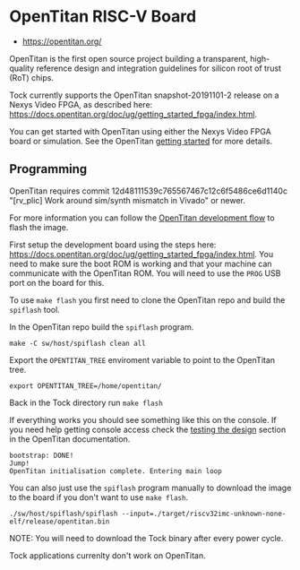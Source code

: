 OpenTitan RISC-V Board
=================

- https://opentitan.org/

OpenTitan is the first open source project building a transparent, high-quality reference design and integration guidelines for silicon root of trust (RoT) chips.

Tock currently supports the OpenTitan snapshot-20191101-2 release on a Nexys Video FPGA, as described here: https://docs.opentitan.org/doc/ug/getting_started_fpga/index.html.

You can get started with OpenTitan using either the Nexys Video FPGA board or simulation. See the OpenTitan [getting started](https://docs.opentitan.org/doc/ug/getting_started/index.html) for more details.

Programming
-----------

OpenTitan requires commit 12d48111539c765567467c12c6f5486ce6d1140c "[rv_plic] Work around sim/synth mismatch in Vivado" or newer.

For more information you can follow the [OpenTitan development flow](https://docs.opentitan.org/doc/ug/getting_started_fpga/index.html#testing-the-demo-design) to flash the image.

First setup the development board using the steps here: https://docs.opentitan.org/doc/ug/getting_started_fpga/index.html. You need to make sure the boot ROM is working and that your machine can communicate with the OpenTitan ROM. You will need to use the `PROG` USB port on the board for this.

To use `make flash` you first need to clone the OpenTitan repo and build the `spiflash` tool.

In the OpenTitan repo build the `spiflash` program.

```shell
make -C sw/host/spiflash clean all
```

Export the `OPENTITAN_TREE` enviroment variable to point to the OpenTitan tree.

```shell
export OPENTITAN_TREE=/home/opentitan/
```

Back in the Tock directory run `make flash`

If everything works you should see something like this on the console. If you need help getting console access check the [testing the design](https://docs.opentitan.org/doc/ug/getting_started_fpga/index.html#testing-the-demo-design) section in the OpenTitan documentation.

```
bootstrap: DONE!
Jump!
OpenTitan initialisation complete. Entering main loop
```

You can also just use the `spiflash` program manually to download the image to the board if you don't want to use `make flash`.

```shell
./sw/host/spiflash/spiflash --input=./target/riscv32imc-unknown-none-elf/release/opentitan.bin
```

NOTE: You will need to download the Tock binary after every power cycle.

Tock applications currenlty don't work on OpenTitan.
